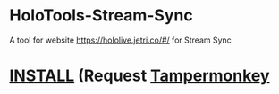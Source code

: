 # HoloTools-Stream-Sync
A tool for website https://hololive.jetri.co/#/ for Stream Sync

# [INSTALL](https://raw.githubusercontent.com/XingYanTW/HoloTools-Stream-Sync/main/HoloTools%20Stream%20Sync.js) (Request [Tampermonkey](https://chrome.google.com/webstore/detail/tampermonkey/dhdgffkkebhmkfjojejmpbldmpobfkfo) 
